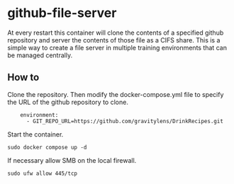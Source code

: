 # github-file-server
At every restart this container will clone the contents of a specified github repository and server the contents of those file as a CIFS share.  This is a simple way to create a file server in multiple training environments that can be managed centrally.

## How to
Clone the repository.  Then modify the docker-compose.yml file to specify the URL of the github repository to clone.

```
    environment:
      - GIT_REPO_URL=https://github.com/gravitylens/DrinkRecipes.git
```

Start the container.

```
sudo docker compose up -d
```

If necessary allow SMB on the local firewall.

```
sudo ufw allow 445/tcp
```

